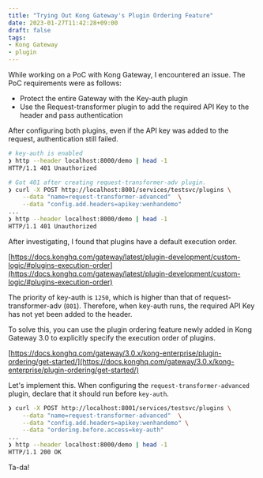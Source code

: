 ```yaml
---
title: "Trying Out Kong Gateway's Plugin Ordering Feature"
date: 2023-01-27T11:42:28+09:00
draft: false
tags: 
- Kong Gateway
- plugin
---
```

While working on a PoC with Kong Gateway, I encountered an issue.
The PoC requirements were as follows:

- Protect the entire Gateway with the Key-auth plugin
- Use the Request-transformer plugin to add the required API Key to the header and pass authentication

After configuring both plugins, even if the API key was added to the request, authentication still failed.

``` bash
# key-auth is enabled
❯ http --header localhost:8000/demo | head -1
HTTP/1.1 401 Unauthorized

# Got 401 after creating request-transformer-adv plugin.
❯ curl -X POST http://localhost:8001/services/testsvc/plugins \
    --data "name=request-transformer-advanced"  \
    --data "config.add.headers=apikey:wenhandemo"
...
❯ http --header localhost:8000/demo | head -1
HTTP/1.1 401 Unauthorized
```

After investigating, I found that plugins have a default execution order.

[https://docs.konghq.com/gateway/latest/plugin-development/custom-logic/#plugins-execution-order](https://docs.konghq.com/gateway/latest/plugin-development/custom-logic/#plugins-execution-order)

The priority of key-auth is `1250`, which is higher than that of request-transformer-adv (`801`). Therefore, when key-auth runs, the required API Key has not yet been added to the header.

To solve this, you can use the plugin ordering feature newly added in Kong Gateway 3.0 to explicitly specify the execution order of plugins.

[https://docs.konghq.com/gateway/3.0.x/kong-enterprise/plugin-ordering/get-started/](https://docs.konghq.com/gateway/3.0.x/kong-enterprise/plugin-ordering/get-started/)

Let's implement this. When configuring the `request-transformer-advanced` plugin, declare that it should run before `key-auth`.

```bash
❯ curl -X POST http://localhost:8001/services/testsvc/plugins \
    --data "name=request-transformer-advanced"  \
    --data "config.add.headers=apikey:wenhandemo" \
    --data "ordering.before.access=key-auth"
...
❯ http --header localhost:8000/demo | head -1
HTTP/1.1 200 OK
```

Ta-da!
